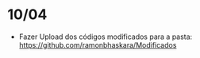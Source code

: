 # 10/04

- Fazer Upload dos códigos modificados para a pasta: https://github.com/ramonbhaskara/Modificados


